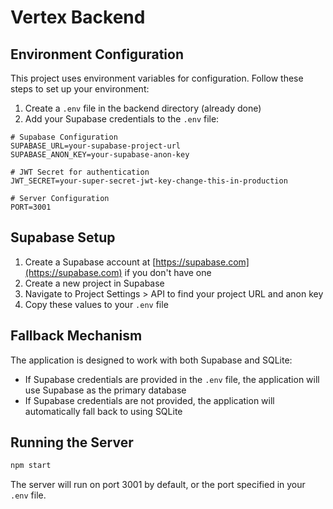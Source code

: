# Vertex Backend

## Environment Configuration

This project uses environment variables for configuration. Follow these steps to set up your environment:

1. Create a `.env` file in the backend directory (already done)
2. Add your Supabase credentials to the `.env` file:

```
# Supabase Configuration
SUPABASE_URL=your-supabase-project-url
SUPABASE_ANON_KEY=your-supabase-anon-key

# JWT Secret for authentication
JWT_SECRET=your-super-secret-jwt-key-change-this-in-production

# Server Configuration
PORT=3001
```

## Supabase Setup

1. Create a Supabase account at [https://supabase.com](https://supabase.com) if you don't have one
2. Create a new project in Supabase
3. Navigate to Project Settings > API to find your project URL and anon key
4. Copy these values to your `.env` file

## Fallback Mechanism

The application is designed to work with both Supabase and SQLite:

- If Supabase credentials are provided in the `.env` file, the application will use Supabase as the primary database
- If Supabase credentials are not provided, the application will automatically fall back to using SQLite

## Running the Server

```bash
npm start
```

The server will run on port 3001 by default, or the port specified in your `.env` file.
